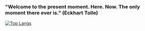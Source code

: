 <h3>"Welcome to the present moment. Here. Now. The only moment there ever is." (Eckhart Tolle)</h3>

[![Top Langs](https://github-readme-stats.vercel.app/api/top-langs/?username=Jan-Emig&layout=compact)](https://github.com/anuraghazra/github-readme-stats)
